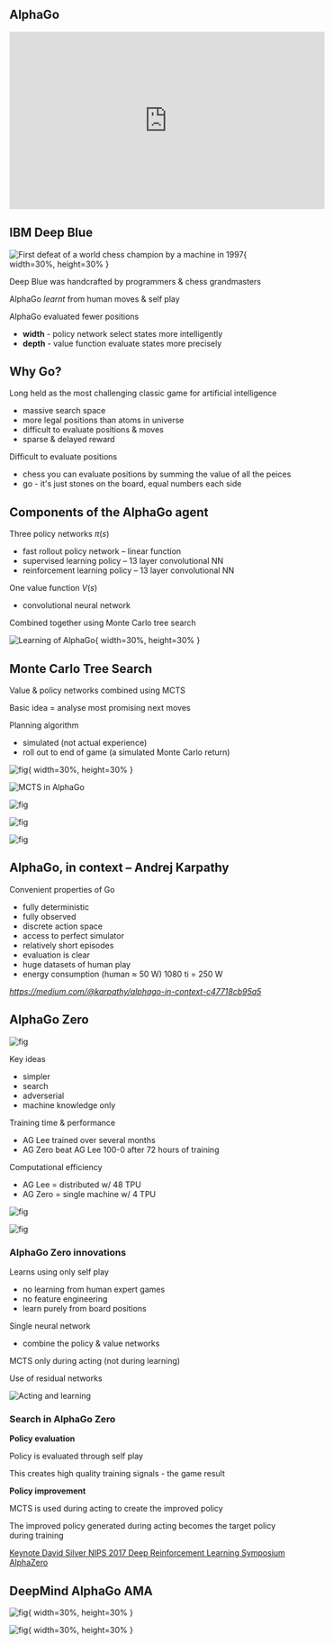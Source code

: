 ## AlphaGo

<iframe width="560" height="315" src="https://www.youtube.com/embed/8tq1C8spV_g?rel=0&amp;showinfo=0" frameborder="0" allow="autoplay; encrypted-media" allowfullscreen></iframe>

## IBM Deep Blue

![First defeat of a world chess champion by a machine in 1997](../../assets/images/section_6/DeepBlue.png){ width=30%, height=30% }

Deep Blue was handcrafted by programmers & chess grandmasters

AlphaGo *learnt* from human moves & self play

AlphaGo evaluated fewer positions 

-  **width** - policy network select states more intelligently
-  **depth** - value function evaluate states more precisely

## Why Go?

Long held as the most challenging classic game for artificial intelligence

- massive search space
- more legal positions than atoms in universe
- difficult to evaluate positions & moves
- sparse & delayed reward

Difficult to evaluate positions

- chess you can evaluate positions by summing the value of all the peices
- go - it's just stones on the board, equal numbers each side

## Components of the AlphaGo agent

Three policy networks $\pi(s)$ 

- fast rollout policy network – linear function
- supervised learning policy – 13 layer convolutional NN
- reinforcement learning policy – 13 layer convolutional NN

One value function $V(s)$
- convolutional neural network

Combined together using Monte Carlo tree search

![Learning of AlphaGo](../../assets/images/section_6/AG_learning.png){ width=30%, height=30% }

## Monte Carlo Tree Search

Value & policy networks combined using MCTS

Basic idea = analyse most promising next moves

Planning algorithm
- simulated (not actual experience)
- roll out to end of game (a simulated Monte Carlo return)

![fig](../../assets/images/section_6/MCTS_one.png){ width=30%, height=30% }

![MCTS in AlphaGo](../../assets/images/section_6/MCTS_two.png)

![fig](../../assets/images/section_6/MCTS_AG_one.png)

![fig](../../assets/images/section_6/MCTS_AG_two.png)

![fig](../../assets/images/section_6/MCTS_AG_three.png)

## AlphaGo, in context – Andrej Karpathy

Convenient properties of Go

- fully deterministic
- fully observed
- discrete action space
- access to perfect simulator
- relatively short episodes 
- evaluation is clear
- huge datasets of human play
- energy consumption (human ≈ 50 W) 1080 ti = 250 W

*https://medium.com/@karpathy/alphago-in-context-c47718cb95a5*

## AlphaGo Zero

![fig](../../assets/images/section_6/Zero_lit.png)

Key ideas

- simpler
- search
- adverserial
- machine knowledge only

Training time & performance

- AG Lee trained over several months
- AG Zero beat AG Lee 100-0 after 72 hours of training

Computational efficiency

- AG Lee = distributed w/ 48 TPU
- AG Zero = single machine w/ 4 TPU

![fig](../../assets/images/section_6/Zero_learning_curve.png)

![fig](../../assets/images/section_6/Zero_learning_curves.png)

### AlphaGo Zero innovations

Learns using only self play

- no learning from human expert games
- no feature engineering
- learn purely from board positions

Single neural network
- combine the policy & value networks

MCTS only during acting (not during learning)

Use of residual networks 

![Acting and learning](../../assets/images/section_6/Zero_act_learn.png)

### Search in AlphaGo Zero

**Policy evaluation**

Policy is evaluated through self play

This creates high quality training signals - the game result

**Policy improvement**

MCTS is used during acting to create the improved policy

The improved policy generated during acting becomes the target policy during training

[Keynote David Silver NIPS 2017 Deep Reinforcement Learning Symposium AlphaZero
](https://www.youtube.com/watch?v=A3ekFcZ3KNw)


## DeepMind AlphaGo AMA

![fig](../../assets/images/section_6/Reddit_AMA.png){ width=30%, height=30% }

![fig](../../assets/images/section_6/Reddit_AMA_posts.png){ width=30%, height=30% }
